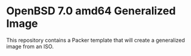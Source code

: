 # OpenBSD 7.0 amd64 Generalized Image

This repository contains a Packer template that will create a generalized image from an ISO.
